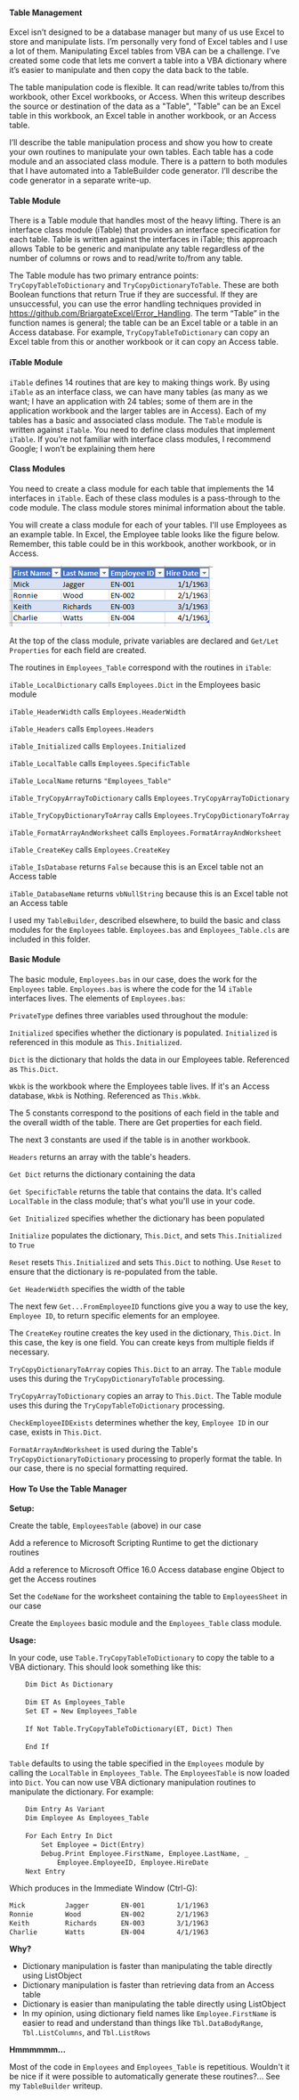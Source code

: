 #### Table Management

Excel isn’t designed to be a database manager but many of us use Excel to store and manipulate lists. I’m personally very fond of Excel tables and I use a lot of them. Manipulating Excel tables from VBA can be a challenge. I’ve created some code that lets me convert a table into a VBA dictionary where it’s easier to manipulate and then copy the data back to the table.

The table manipulation code is flexible. It can read/write tables to/from this workbook, other Excel workbooks, or Access. When this writeup describes the source or destination of the data as a "Table",  "Table" can be an Excel table in this workbook, an Excel table in another workbook, or an Access table.

I’ll describe the table manipulation process and show you how to create your own routines to manipulate your own tables. Each table has a code module and an associated class module. There is a pattern to both modules that I have automated into a TableBuilder code generator. I’ll describe the code generator in a separate write-up.

#### Table Module

There is a Table module that handles most of the heavy lifting. There is an interface class module (iTable) that provides an interface specification for each table. Table is written against the interfaces in iTable; this approach allows Table to be generic and manipulate any table regardless of the number of columns or rows and to read/write to/from any table.

The Table module has two primary entrance points: `TryCopyTableToDictionary` and `TryCopyDictionaryToTable`. These are both Boolean functions that return True if they are successful. If they are unsuccessful, you can use the error handling techniques provided in https://github.com/BriargateExcel/Error_Handling. The term “Table” in the function names is general; the table can be an Excel table or a table in an Access database. For example, `TryCopyTableToDictionary` can copy an Excel table from this or another workbook or it can copy an Access table.

#### iTable Module

`iTable` defines 14 routines that are key to making things work. By using `iTable` as an interface class, we can have many tables (as many as we want; I have an application with 24 tables; some of them are in the application workbook and the larger tables are in Access). Each of my tables has a basic and associated class module. The `Table` module is written against `iTable`. You need to define class modules that implement `iTable`.
If you’re not familiar with interface class modules, I recommend Google; I won’t be explaining them here

#### Class Modules

You need to create a class module for each table that implements the 14 interfaces in `iTable`. Each of these class modules is a pass-through to the code module. The class module stores minimal information about the table.

You will create a class module for each of your tables. I'll use Employees as an example table. In Excel, the Employee table looks like the figure below. Remember, this table could be in this workbook, another workbook, or in Access.

![image-20200705115009571](./Figures/EmployeeTable.png)

At the top of the class module, private variables are declared and `Get/Let Properties` for each field are created.

The routines in `Employees_Table` correspond with the routines in `iTable`:

`iTable_LocalDictionary` calls `Employees.Dict` in the Employees basic module

`iTable_HeaderWidth` calls `Employees.HeaderWidth`

`iTable_Headers` calls `Employees.Headers`

`iTable_Initialized` calls `Employees.Initialized`

`iTable_LocalTable` calls `Employees.SpecificTable`

`iTable_LocalName` returns `"Employees_Table"`

`iTable_TryCopyArrayToDictionary` calls `Employees.TryCopyArrayToDictionary`

`iTable_TryCopyDictionaryToArray` calls `Employees.TryCopyDictionaryToArray`

`iTable_FormatArrayAndWorksheet` calls `Employees.FormatArrayAndWorksheet`

`iTable_CreateKey` calls `Employees.CreateKey`

`iTable_IsDatabase` returns `False` because this is an Excel table not an Access table

`iTable_DatabaseName` returns `vbNullString` because this is an Excel table not an Access table

I used my `TableBuilder`, described elsewhere, to build the basic and class modules for the `Employees` table. `Employees.bas` and  `Employees_Table.cls` are included in this folder.

#### Basic Module

The basic module, `Employees.bas` in our case, does the work for the `Employees` table. `Employees.bas` is where the code for the 14 `iTable` interfaces lives. The elements of `Employees.bas`:

`PrivateType` defines three variables used throughout the module:

`Initialized` specifies whether the dictionary is populated. `Initialized` is referenced in this module as `This.Initialized`.

`Dict` is the dictionary that holds the data in our Employees table. Referenced as `This.Dict`.

`Wkbk` is the workbook where the Employees table lives. If it's an Access database, `Wkbk` is Nothing. Referenced as `This.Wkbk`.

The 5 constants correspond to the positions of each field in the table and the overall width of the table. There are Get properties for each field.

The next 3 constants are used if the table is in another workbook.

`Headers` returns an array with the table's headers.

`Get Dict` returns the dictionary containing the data

`Get SpecificTable` returns the table that contains the data. It's called `LocalTable` in the class module; that's what you'll use in your code.

`Get Initialized` specifies whether the dictionary has been populated

`Initialize` populates the dictionary, `This.Dict`, and sets `This.Initialized` to `True`

`Reset` resets `This.Initialized` and sets `This.Dict` to nothing. Use `Reset` to ensure that the dictionary is re-populated from the table.

`Get HeaderWidth` specifies the width of the table

The next few `Get...FromEmployeeID` functions give you a way to use the key, `Employee ID`, to return specific elements for an employee.

The `CreateKey` routine creates the key used in the dictionary, `This.Dict`. In this case, the key is one field. You can create keys from multiple fields if necessary.

`TryCopyDictionaryToArray` copies `This.Dict` to an array. The `Table` module uses this during the `TryCopyDictionaryToTable` processing.

`TryCopyArrayToDictionary` copies an array to `This.Dict`. The Table module uses this during the `TryCopyTableToDictionary` processing.

`CheckEmployeeIDExists` determines whether the key, `Employee ID` in our case, exists in `This.Dict`.

`FormatArrayAndWorksheet` is used during the Table's `TryCopyDictionaryToDictionary` processing to properly format the table. In our case, there is no special formatting required.

#### How To Use the Table Manager

**Setup:**

Create the table, `EmployeesTable` (above) in our case

Add a reference to Microsoft Scripting Runtime to get the dictionary routines

Add a reference to Microsoft Office 16.0 Access database engine Object to get the Access routines

Set the `CodeName` for the worksheet containing the table to `EmployeesSheet` in our case

Create the `Employees` basic module and the `Employees_Table` class module.

**Usage:**

In your code, use `Table.TryCopyTableToDictionary` to copy the table to a VBA dictionary. This should look something like this:

```vba
    Dim Dict As Dictionary
    
    Dim ET As Employees_Table
    Set ET = New Employees_Table
    
    If Not Table.TryCopyTableToDictionary(ET, Dict) Then
        
    End If
```

`Table` defaults to using the table specified in the `Employees` module by calling the `LocalTable` in `Employees_Table`. The `EmployeesTable` is now loaded into `Dict`. You can now use VBA dictionary manipulation routines to manipulate the dictionary. For example:

```vba
    Dim Entry As Variant
    Dim Employee As Employees_Table
    
    For Each Entry In Dict
        Set Employee = Dict(Entry)
        Debug.Print Employee.FirstName, Employee.LastName, _
            Employee.EmployeeID, Employee.HireDate
    Next Entry
```

Which produces in the Immediate Window (Ctrl-G):

```
Mick          Jagger        EN-001        1/1/1963 
Ronnie        Wood          EN-002        2/1/1963 
Keith         Richards      EN-003        3/1/1963 
Charlie       Watts         EN-004        4/1/1963 

```

**Why?**

- Dictionary manipulation is faster than manipulating the table directly using ListObject
- Dictionary manipulation is faster than retrieving data from an Access table
- Dictionary is easier than manipulating the table directly using ListObject
- In my opinion, using dictionary field names like `Employee.FirstName` is easier to read and understand than things like `Tbl.DataBodyRange`, `Tbl.ListColumns`, and `Tbl.ListRows`

**Hmmmmmm...**

Most of the code in `Employees` and `Employees_Table` is repetitious. Wouldn't it be nice if it were possible to automatically generate these routines?... See my `TableBuilder` writeup.